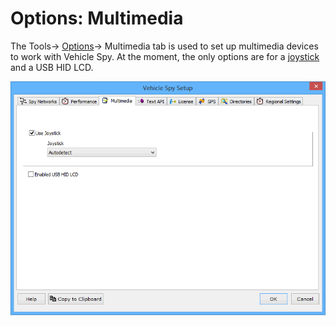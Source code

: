 # Options: Multimedia

The Tools-> [Options](../)-> Multimedia tab is used to set up multimedia devices to work with Vehicle Spy.  At the moment, the only options are for a [joystick](multimedia-joystick-setup.md) and a USB HID LCD.

![Figure 1: Use the Multimedia tab to control a joystick or USB HID LCD.](../../../../.gitbook/assets/options_multimedia.gif)
